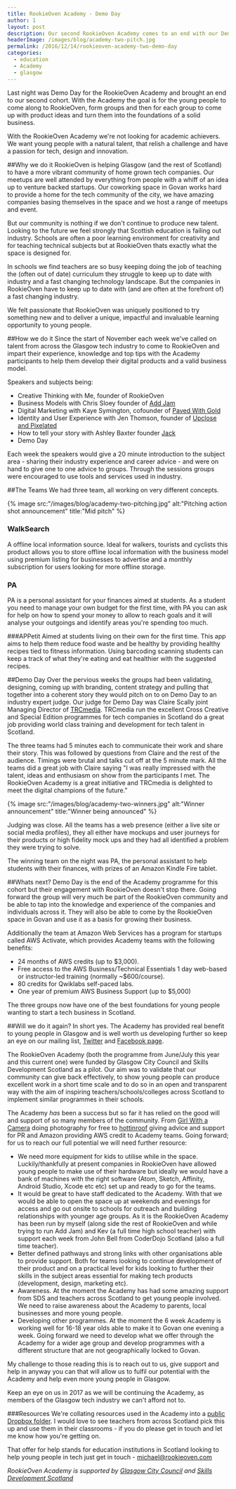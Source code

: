```yaml
---
title: RookieOven Academy - Demo Day
author: 1
layout: post
description: Our second RookieOven Academy comes to an end with our Demo night. Get details on how it all went down.
headerImage: /images/blog/academy-two-pitch.jpg
permalink: /2016/12/14/rookieoven-academy-two-demo-day
categories:
  - education
  - Academy
  - glasgow
---
```

Last night was Demo Day for the RookieOven Academy and brought an end to our second cohort. With the Academy the goal is for the young people to come along to RookieOven, form groups and then for each group to come up with product ideas and turn them into the foundations of a solid business.

With the RookieOven Academy we're not looking for academic achievers. We want young people with a natural talent, that relish a challenge and have a passion for tech, design and innovation.

##Why we do it
RookieOven is helping Glasgow (and the rest of Scotland) to have a more vibrant community of home grown tech companies. Our meetups are well attended by everything from people with a whiff of an idea up to venture backed startups. Our coworking space in Govan works hard to provide a home for the tech community of the city, we have amazing companies basing themselves in the space and we host a range of meetups and event.

But our community is nothing if we don't continue to produce new talent. Looking to the future we feel strongly that Scottish education is failing out industry. Schools are often a poor learning environment for creativity and for teaching technical subjects but at RookieOven thats exactly what the space is designed for.

In schools we find teachers are so busy keeping doing the job of teaching the (often out of date) curriculum they struggle to keep up to date with industry and a fast changing technology landscape. But the companies in RookieOven have to keep up to date with (and are often at the forefront of) a fast changing industry.

We felt passionate that RookieOven was uniquely positioned to try something new and to deliver a unique, impactful and invaluable learning opportunity to young people.

##How we do it
Since the start of November each week we've called on talent from across the Glasgow tech industry to come to RookieOven and impart their experience, knowledge and top tips with the Academy participants to help them develop their digital products and a valid business model.

Speakers and subjects being:

* Creative Thinking with Me, founder of RookieOven
* Business Models with Chris Sloey founder of [Add Jam](https://addjam.com)
* Digital Marketing with Kaye Symington, cofounder of [Paved With Gold](http://www.pavedwithgold.co)
* Identity and User Experience with Jen Thomson, founder of [Upclose and Pixelated](http://jenthomson.com)
* How to tell your story with Ashley Baxter founder [Jack](http://withjack.co.uk)
* Demo Day

Each week the speakers would give a 20 minute introduction to the subject area - sharing their industry experience and career advice - and were on hand to give one to one advice to groups. Through the sessions groups were encouraged to use tools  and services used in industry.

##The Teams
We had three team, all working on very different concepts.

{% image src:"/images/blog/academy-two-pitching.jpg" alt:"Pitching action shot announcement" title:"Mid pitch" %}

### WalkSearch
A offline local information source. Ideal for walkers, tourists and cyclists this product allows you to store offline local information with the business model using premium listing for businesses to advertise and a monthly subscription for users looking for more offline storage.

### PA
PA is a personal assistant for your finances aimed at students. As a student you need to manage your own budget for the first time, with PA you can ask for help on how to spend your money to allow to reach goals and it will analyse your outgoings and identify areas you're spending too much.

###APPetit
Aimed at students living on their own for the first time. This app aims to help them reduce food waste and be healthy by providing healthy recipes tied to fitness information. Using barcoding scanning students can keep a track of what they're eating and eat healthier with the suggested recipes.

##Demo Day
Over the pervious weeks the groups had been validating, designing, coming up with branding, content strategy and pulling that together into a coherent story they would pitch on to on Demo Day to an industry expert judge. Our judge for Demo Day was Claire Scally joint Managing Director of [TRCmedia](http://trcmedia.org). TRCmedia run the excellent Cross Creative and Special Edition programmes for tech companies in Scotland do a great job providing world class training and development for tech talent in Scotland.

The three teams had 5 minutes each to communicate their work and share their story. This was followed by questions from Claire and the rest of the audience. Timings were brutal and talks cut off at the 5 minute mark. All the teams did a great job with Claire saying "I was really impressed with the talent, ideas and enthusiasm on show from the participants I met. The RookieOven Academy is a great initiative and TRCmedia is delighted to meet the digital champions of the future."

{% image src:"/images/blog/academy-two-winners.jpg" alt:"Winner announcement" title:"Winner being announced" %}

Judging was close. All the teams has a web presence (either a live site or social media profiles), they all either have mockups and user journeys for their products or high fidelity mock ups and they had all identified a problem they were trying to solve.

The winning team on the night was PA, the personal assistant to help students with their finances, with prizes of an Amazon Kindle Fire tablet.

##Whats next?
Demo Day is the end of the Academy programme for this cohort but their engagement with RookieOven doesn't stop there. Going forward the group will very much be part of the RookieOven community and be able to tap into the knowledge and experience of the companies and individuals across it. They will also be able to come by the RookieOven space in Govan and use it as a basis for growing their business.

Additionally the team at Amazon Web Services has a program for startups called AWS Activate, which provides Academy teams with the following benefits:

* 24 months of AWS credits (up to $3,000).
* Free access to the AWS Business/Technical Essentials 1 day web-based or instructor-led training (normally ~$600/course).
* 80 credits for Qwiklabs self-paced labs.
* One year of premium AWS Business Support (up to $5,000)

The three groups now have one of the best foundations for young people wanting to start a tech business in Scotland.

##Will we do it again?
In short yes. The Academy has provided real benefit to young people in Glasgow and is well worth us developing further so keep an eye on our mailing list, [Twitter](https://twitter.com/rookieoven) and [Facebook page](https://facebook.com/rookieoven).

The RookieOven Academy (both the programme from June/July this year and this current one) were funded by Glasgow City Council and Skills Development Scotland as a pilot. Our aim was to validate that our community can give back effectively, to show young people can produce excellent work in a short time scale and to do so in an open and transparent way with the aim of inspiring teachers/schools/colleges across Scotland to implement similar programmes in their schools.

The Academy *has* been a success but so far it has relied on the good will and support of so many members of the community. From [Girl With a Camera](http://girlwithacamera.co.uk) doing photography for free to [hottinroof](http://hottinroof.co.uk) giving advice and support for PR and Amazon providing AWS credit to Academy teams. Going forward; for us to reach our full potential we will need further resource:

* We need more equipment for kids to utilise while in the space. Luckily/thankfully at present companies in RookieOven have allowed young people to make use of their hardware but ideally we would have a bank of machines with the right software (Atom, Sketch, Affinity, Android Studio, Xcode etc etc) set up and ready to go for the teams.
* It would be great to have staff dedicated to the Academy. With that we would be able to open the space up at weekends and evenings for access and go out onsite to schools for outreach and building relationships with younger age groups. As it is the RookieOven Academy has been run by myself (along side the rest of RookieOven and while trying to run Add Jam) and Kev (a full time high school teacher) with support each week from John Bell from CoderDojo Scotland (also a full time teacher).
* Better defined pathways and strong links with other organisations able to provide support. Both for teams looking to continue development of their product and on a practical level for kids looking to further their skills in the subject areas essential for making tech products (development, design, marketing etc).
* Awareness. At the moment the Academy has had some amazing support from SDS and teachers across Scotland to get young people involved. We need to raise awareness about the Academy to parents, local businesses and more young people.
* Developing other programmes. At the moment the 6 week Academy is working well for 16-18 year olds able to make it to Govan one evening a week. Going forward we need to develop what we offer through the Academy for a wider age group and develop programmes with a different structure that are not geographically locked to Govan.

My challenge to those reading this is to reach out to us, give support and help in anyway you can that will allow us to fulfil our potential with the Academy and help even more young people in Glasgow.

Keep an eye on us in 2017 as we will be continuing the Academy, as members of the Glasgow tech industry we can't afford not to.

###Resources
We're collating resources used in the Academy into a [public Dropbox folder](https://www.dropbox.com/sh/ydq99glzjs5pdep/AAC_BVsJ3DlbW14U-G21_wwHa?dl=0). I would love to see teachers from across Scotland pick this up and use them in their classrooms - if you do please get in touch and let me know how you're getting on.

That offer for help stands for education institutions in Scotland looking to help young people in tech just get in touch - michael@rookieoven.com

_RookieOven Academy is supported by [Glasgow City Council](https://www.glasgow.gov.uk/) and [Skills Development Scotland](https://www.skillsdevelopmentscotland.co.uk)_
